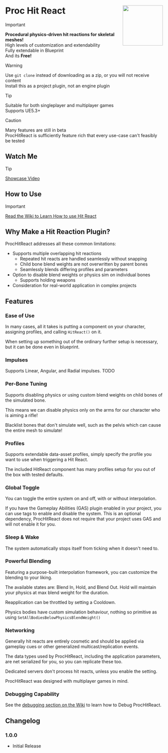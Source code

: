 # Proc Hit React <img align="right" width=128, height=128 src="https://github.com/Vaei/ProcHitReact/blob/main/Resources/Icon128.png">

> [!IMPORTANT]
> **Procedural physics-driven hit reactions for skeletal meshes!**
> <br>High levels of customization and extendability
> <br>Fully extendable in Blueprint
> <br>And its **Free!**

> [!WARNING]
> Use `git clone` instead of downloading as a zip, or you will not receive content
> <br>Install this as a project plugin, not an engine plugin

> [!TIP]
> Suitable for both singleplayer and multiplayer games
> <br>Supports UE5.3+

> [!CAUTION]
> Many features are still in beta
> <br>ProcHitReact is sufficiently feature rich that every use-case can't feasibly be tested

## Watch Me

> [!TIP]
> [Showcase Video](https://youtu.be/y_BLLSzCjd4)

## How to Use
> [!IMPORTANT]
> [Read the Wiki to Learn How to use Hit React](https://github.com/Vaei/ProcHitReact/wiki)

## Why Make a Hit Reaction Plugin?

ProcHitReact addresses all these common limitations:

* Supports multiple overlapping hit reactions
  * Repeated hit reacts are handled seamlessly without snapping
  * Child bone blend weights are not overwritten by parent bones
  * Seamlessly blends differing profiles and parameters
* Option to disable blend weights or physics sim on individual bones
  * Supports holding weapons
* Consideration for real-world application in complex projects

## Features
### Ease of Use
In many cases, all it takes is putting a component on your character, assigning profiles, and calling `HitReact()` on it.

When setting up something out of the ordinary further setup is necessary, but it can be done even in blueprint.

### Impulses
Supports Linear, Angular, and Radial impulses.
TODO

### Per-Bone Tuning
Supports disabling physics or using custom blend weights on child bones of the simulated bone.

This means we can disable physics only on the arms for our character who is aiming a rifle!

Blacklist bones that don't simulate well, such as the pelvis which can cause the entire mesh to simulate!

### Profiles
Supports extendable data-asset profiles, simply specify the profile you want to use when triggering a Hit React.

The included HitReact component has many profiles setup for you out of the box with tested defaults.

### Global Toggle
You can toggle the entire system on and off, with or without interpolation.

If you have the Gameplay Abilities (GAS) plugin enabled in your project, you can use tags to enable and disable the system. This is an optional dependency, ProcHitReact does not require that your project uses GAS and will not enable it for you.

### Sleep & Wake
The system automatically stops itself from ticking when it doesn't need to.

### Powerful Blending
Featuring a purpose-built interpolation framework, you can customize the blending to your liking.

The available states are: Blend In, Hold, and Blend Out. Hold will maintain your physics at max blend weight for the duration.

Reapplication can be throttled by setting a Cooldown.

Physics bodies have custom simulation behaviour, nothing so primitive as using `SetAllBodiesBelowPhysicsBlendWeight()`

### Networking
Generally hit reacts are entirely cosmetic and should be applied via gameplay cues or other generalized multicast/replication events.

The data types used by ProcHitReact, including the application parameters, are net serialized for you, so you can replicate these too.

Dedicated servers don't process hit reacts, unless you enable the setting.

ProcHitReact was designed with multiplayer games in mind.

### Debugging Capability
See the [debugging section on the Wiki](https://github.com/Vaei/ProcHitReact/wiki/Debugging) to learn how to Debug ProcHitReact.

## Changelog

### 1.0.0
* Initial Release
